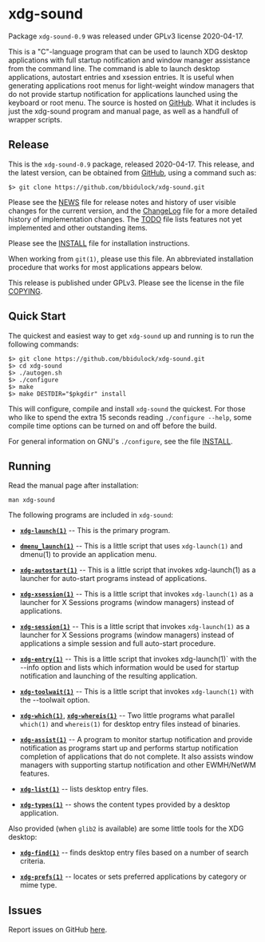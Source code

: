 [xdg-sound -- read me first file.  2020-04-17]: #

xdg-sound
===============

Package `xdg-sound-0.9` was released under GPLv3 license 2020-04-17.

This is a "C"-language program that can be used to launch XDG desktop
applications with full startup notification and window manager
assistance from the command line.  The command is able to launch desktop
applications, autostart entries and xsession entries.  It is useful when
generating applications root menus for light-weight window managers that
do not provide startup notification for applications launched using the
keyboard or root menu.  The source is hosted on
[GitHub](https://github.com/bbidulock/xdg-sound).  What it includes is
just the xdg-sound program and manual page, as well as a handfull of
wrapper scripts.


Release
-------

This is the `xdg-sound-0.9` package, released 2020-04-17.  This
release, and the latest version, can be obtained from [GitHub][1], using
a command such as:

    $> git clone https://github.com/bbidulock/xdg-sound.git

Please see the [NEWS][3] file for release notes and history of user
visible changes for the current version, and the [ChangeLog][4] file for
a more detailed history of implementation changes.  The [TODO][5] file
lists features not yet implemented and other outstanding items.

Please see the [INSTALL][7] file for installation instructions.

When working from `git(1)`, please use this file.  An abbreviated
installation procedure that works for most applications appears below.

This release is published under GPLv3.  Please see the license in the
file [COPYING][9].


Quick Start
-----------

The quickest and easiest way to get `xdg-sound` up and running is to run
the following commands:

    $> git clone https://github.com/bbidulock/xdg-sound.git
    $> cd xdg-sound
    $> ./autogen.sh
    $> ./configure
    $> make
    $> make DESTDIR="$pkgdir" install

This will configure, compile and install `xdg-sound` the quickest.  For
those who like to spend the extra 15 seconds reading `./configure
--help`, some compile time options can be turned on and off before the
build.

For general information on GNU's `./configure`, see the file
[INSTALL][7].


Running
-------

Read the manual page after installation:

    man xdg-sound

The following programs are included in `xdg-sound`:

 - [__`xdg-launch(1)`__][10] -- This is the primary program.

 - [__`dmenu_launch(1)`__][11] -- This is a little script that uses
   `xdg-launch(1)` and dmenu(1) to provide an application menu.

 - [__`xdg-autostart(1)`__][12] -- This is a little script that invokes
   xdg-launch(1) as a launcher for auto-start programs instead of
   applications.

 - [__`xdg-xsession(1)`__][13] -- This is a little script that invokes
   `xdg-launch(1)` as a launcher for X Sessions programs (window
   managers) instead of applications.

 - [__`xdg-session(1)`__][14] -- This is a little script that invokes
   `xdg-launch(1)` as a launcher for X Sessions programs (window
   managers) instead of applications a simple session and full
   auto-start procedure.

 - [__`xdg-entry(1)`__][15] -- This is a little script that invokes
   xdg-launch(1)` with the --info option and lists which information
   would be used for startup notification and launching of the resulting
   application.

 - [__`xdg-toolwait(1)`__][16] -- This is a little script that invokes
   `xdg-launch(1)` with the --toolwait option.

 - [__`xdg-which(1)`__][17], [__`xdg-whereis(1)`__][18] -- Two little programs what
   parallel `which(1)` and `whereis(1)` for desktop entry files instead
   of binaries.

 - [__`xdg-assist(1)`__][19] -- A program to monitor startup notification and
   provide notification as programs start up and performs startup
   notification completion of applications that do not complete.  It
   also assists window managers with supporting startup notification and
   other EWMH/NetWM features.

 - [__`xdg-list(1)`__][20] -- lists desktop entry files.

 - [__`xdg-types(1)`__][21] -- shows the content types provided by a desktop
   application.

Also provided (when `glib2` is available) are some little tools for the
XDG desktop:

 - [__`xdg-find(1)`__][22] -- finds desktop entry files based on a number of
   search criteria.

 - [__`xdg-prefs(1)`__][23] -- locates or sets preferred applications by
   category or mime type.


Issues
------

Report issues on GitHub [here][2].



[1]: https://github.com/bbidulock/xdg-sound
[2]: https://github.com/bbidulock/xdg-sound/issues
[3]: https://github.com/bbidulock/xdg-sound/blob/0.9/NEWS
[4]: https://github.com/bbidulock/xdg-sound/blob/0.9/ChangeLog
[5]: https://github.com/bbidulock/xdg-sound/blob/0.9/TODO
[6]: https://github.com/bbidulock/xdg-sound/blob/0.9/COMPLIANCE
[7]: https://github.com/bbidulock/xdg-sound/blob/0.9/INSTALL
[8]: https://github.com/bbidulock/xdg-sound/blob/0.9/LICENSE
[9]: https://github.com/bbidulock/xdg-sound/blob/0.9/COPYING
[10]: https://github.com/bbidulock/xdg-sound/blob/0.9/man/xdg-launch.pod
[11]: https://github.com/bbidulock/xdg-sound/blob/0.9/man/dmenu_launch.pod
[12]: https://github.com/bbidulock/xdg-sound/blob/0.9/man/xdg-autostart.pod
[13]: https://github.com/bbidulock/xdg-sound/blob/0.9/man/xdg-xsession.pod
[14]: https://github.com/bbidulock/xdg-sound/blob/0.9/man/xdg-session.pod
[15]: https://github.com/bbidulock/xdg-sound/blob/0.9/man/xdg-entry.pod
[16]: https://github.com/bbidulock/xdg-sound/blob/0.9/man/xdg-toolwait.pod
[17]: https://github.com/bbidulock/xdg-sound/blob/0.9/man/xdg-which.pod
[18]: https://github.com/bbidulock/xdg-sound/blob/0.9/man/xdg-whereis.pod
[19]: https://github.com/bbidulock/xdg-sound/blob/0.9/man/xdg-assist.pod
[20]: https://github.com/bbidulock/xdg-sound/blob/0.9/man/xdg-list.pod
[21]: https://github.com/bbidulock/xdg-sound/blob/0.9/man/xdg-types.pod
[22]: https://github.com/bbidulock/xdg-sound/blob/0.9/man/xdg-find.pod
[23]: https://github.com/bbidulock/xdg-sound/blob/0.9/man/xdg-prefs.pod

[ vim: set ft=markdown sw=4 tw=72 nocin nosi fo+=tcqlorn spell: ]: #
